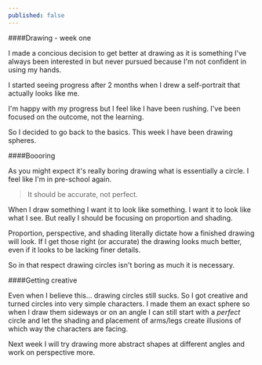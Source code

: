 ```yaml
---
published: false
---
```





####Drawing - week one

I made a concious decision to get better at drawing as it is something I've always been interested in but never pursued because I'm not confident in using my hands.

I started seeing progress after 2 months when I drew a self-portrait that actually looks like me.

I'm happy with my progress but I feel like I have been rushing. I've been focused on the outcome, not the learning.

So I decided to go back to the basics. This week I have been drawing spheres.

####Boooring

As you might expect it's really boring drawing what is essentially a circle. I feel like I'm in pre-school again.

> It should be accurate, not perfect.

When I draw something I want it to look like something. I want it to look like what I see. But really I should be focusing on proportion and shading.

Proportion, perspective, and shading literally dictate how a finished drawing will look. If I get those right (or accurate) the drawing looks much better, even if it looks to be lacking finer details.

So in that respect drawing circles isn't boring as much it is necessary.

####Getting creative

Even when I believe this... drawing circles still sucks. So I got creative and turned circles into very simple characters. I made them an exact sphere so when I draw them sideways or on an angle I can still start with a _perfect_ circle and let the shading and placement of arms/legs create illusions of which way the characters are facing.

Next week I will try drawing more abstract shapes at different angles and work on perspective more.
